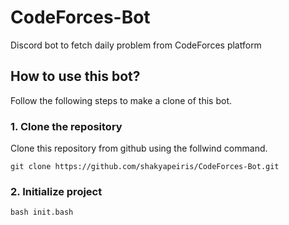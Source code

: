 # CodeForces-Bot

Discord bot to fetch daily problem from CodeForces platform

## How to use this bot?

Follow the following steps to make a clone of this bot.

### 1. Clone the repository

Clone this repository from github using the follwind command.

`git clone https://github.com/shakyapeiris/CodeForces-Bot.git`

### 2. Initialize project

`bash init.bash`
